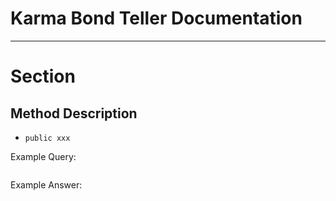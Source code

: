 # Karma Bond Teller Documentation

---

# Section

## Method Description
- `public xxx`

Example Query: 
```json
```

Example Answer: 
```json
```
